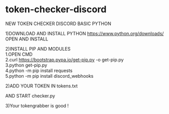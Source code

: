 # token-checker-discord
NEW TOKEN CHECKER DISCORD BASIC PYTHON

1)DOWNLOAD AND INSTALL PYTHON
https://www.python.org/downloads/
OPEN AND INSTALL

2)INSTALL PIP AND MODULES                                           
1.OPEN CMD                                         
2.curl https://bootstrap.pypa.io/get-pip.py -o get-pip.py                                                   
3.python get-pip.py                                               
4.python -m pip install requests                                           
5.python -m pip install discord_webhooks                                             
                                 
2)ADD YOUR TOKEN IN tokens.txt

AND START checker.py

3)Your tokengrabber is good !
